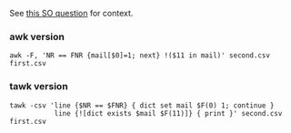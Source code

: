 See [this SO
question](https://stackoverflow.com/questions/64606304/delete-entries-from-csv-from-second-csv-file)
for context.

### awk version

    awk -F, 'NR == FNR {mail[$0]=1; next} !($11 in mail)' second.csv first.csv

### tawk version

    tawk -csv 'line {$NR == $FNR} { dict set mail $F(0) 1; continue }
               line {![dict exists $mail $F(11)]} { print }' second.csv first.csv
